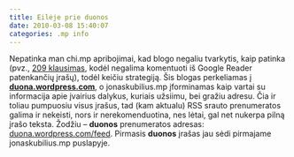 ```yaml
---
title: Eilėje prie duonos
date: 2010-03-08 15:40:07
categories: .mp info
---
```


Nepatinka man chi.mp apribojimai, kad blogo negaliu tvarkytis, kaip patinka (pvz., [209 klausimas](http://jonaskubilius.mp/blog/tarp-atsitiktinumo-ir-likimo#comment-32383121), kodėl negalima komentuoti iš Google Reader patenkančių įrašų), todėl keičiu strategiją. Šis blogas perkeliamas į **[duona.wordpress.com](https://duona.wordpress.com)**, o jonaskubilius.mp įforminamas kaip vartai su informacija apie įvairius dalykus, kuriais užsiimu, bei gražiu adresu. Čia ir toliau pumpuosiu visus įrašus, tad (kam aktualu) RSS srauto prenumeratos galima ir nekeisti, nors ir nerekomenduotina, nes lėtai, gal net nukerpa pilną įrašo teksta. Žodžiu – **duonos** prenumeratos adresas: [duona.wordpress.com/feed](https://duona.wordpress.com/feed/). Pirmasis **duonos** įrašas jau sėdi pirmajame jonaskubilius.mp puslapyje.
